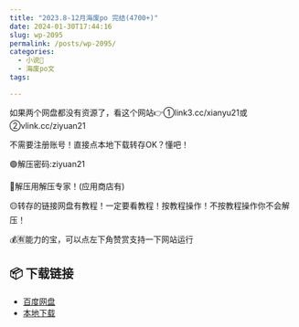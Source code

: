 ```yaml
---
title: "2023.8-12月海废po 完结(4700+)"
date: 2024-01-30T17:44:16
slug: wp-2095
permalink: /posts/wp-2095/
categories:
  - 小说📖
  - 海废po文
tags:

---
```


如果两个网盘都没有资源了，看这个网站👉①link3.cc/xianyu21或②vlink.cc/ziyuan21

不需要注册账号！直接点本地下载转存OK？懂吧！

🟢解压密码:ziyuan21

🔵解压用解压专家！(应用商店有)

🟡转存的链接网盘有教程！一定要看教程！按教程操作！不按教程操作你不会解压！

💰🈶能力的宝，可以点左下角赞赏支持一下网站运行

## 📦 下载链接
- [百度网盘](https://blziyuan21.com/pay-download/2095?key=a7b5949b64&down_id=0)
- [本地下载](https://blziyuan21.com/pay-download/2095?key=a7b5949b64&down_id=1)

